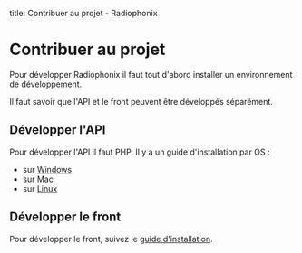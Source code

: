 title: Contribuer au projet - Radiophonix

# Contribuer au projet

Pour développer Radiophonix il faut tout d'abord installer un environnement de
développement.

Il faut savoir que l'API et le front peuvent être développés séparément.

## Développer l'API

Pour développer l'API il faut PHP. Il y a un guide d'installation par OS :

- sur [Windows](./api/windows.md)
- sur [Mac](./api/mac.md)
- sur [Linux](./api/linux.md)

## Développer le front

Pour développer le front, suivez le [guide d'installation](./front.md).
